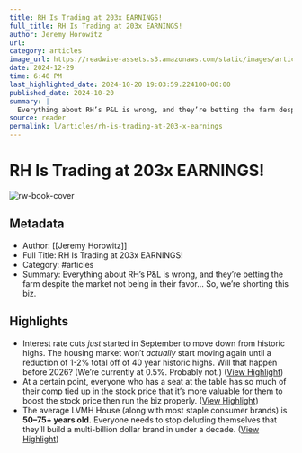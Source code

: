 ```yaml
---
title: RH Is Trading at 203x EARNINGS!
full_title: RH Is Trading at 203x EARNINGS!
author: Jeremy Horowitz
url: 
category: articles
image_url: https://readwise-assets.s3.amazonaws.com/static/images/article2.74d541386bbf.png
date: 2024-12-29
time: 6:40 PM
last_highlighted_date: 2024-10-20 19:03:59.224100+00:00
published_date: 2024-10-20
summary: |
  Everything about RH’s P&L is wrong, and they’re betting the farm despite the market not being in their favor... So, we’re shorting this biz.
source: reader
permalink: l/articles/rh-is-trading-at-203-x-earnings
---
```

# RH Is Trading at 203x EARNINGS!

![rw-book-cover](https://readwise-assets.s3.amazonaws.com/static/images/article2.74d541386bbf.png)

## Metadata
- Author: [[Jeremy Horowitz]]
- Full Title: RH Is Trading at 203x EARNINGS!
- Category: #articles
- Summary: Everything about RH’s P&L is wrong, and they’re betting the farm despite the market not being in their favor... So, we’re shorting this biz.

## Highlights
- Interest rate cuts *just* started in September to move down from historic highs. The housing market won’t *actually* start moving again until a reduction of 1-2% total off of 40 year historic highs. Will that happen before 2026? (We’re currently at 0.5%. Probably not.) ([View Highlight](https://read.readwise.io/read/01janmphcdqka88t98h3gjcrmj))
- At a certain point, everyone who has a seat at the table has so much of their comp tied up in the stock price that it’s more valuable for them to boost the stock price then run the biz properly. ([View Highlight](https://read.readwise.io/read/01janmvxwm6jx6btnjj08d9czp))
- The average LVMH House (along with most staple consumer brands) is **50–75+ years old.** Everyone needs to stop deluding themselves that they’ll build a multi-billion dollar brand in under a decade. ([View Highlight](https://read.readwise.io/read/01jann15zh7egc7qrajhnp3my2))


